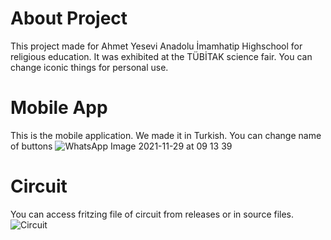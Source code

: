# About Project
This project made for Ahmet Yesevi Anadolu İmamhatip Highschool for religious education. It was exhibited at the TÜBİTAK science fair. You can change iconic things for personal use.

# Mobile App
This is the mobile application. We made it in Turkish. You can change name of buttons 
![WhatsApp Image 2021-11-29 at 09 13 39](https://user-images.githubusercontent.com/46069238/144298344-0cbd3691-97a7-40b4-aab1-1698d2a347f0.jpeg)

# Circuit
You can access fritzing file of circuit from releases or in source files.
![Circuit](https://user-images.githubusercontent.com/46069238/144193045-c22edb33-9b63-449d-9f99-e7f890a14626.jpg)
